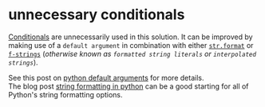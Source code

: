 # unnecessary conditionals

[Conditionals](https://github.com/exercism/python/blob/main/concepts/conditionals/introduction.md) are unnecessarily used in this solution.
It can be improved by making use of a `default argument` in combination with either [`str.format`](https://docs.python.org/3/library/stdtypes.html#str.format) or [`f-strings`](https://docs.python.org/3/reference/lexical_analysis.html#formatted-string-literals) (_otherwise known as `formatted string literals` or `interpolated strings`_).

See this post on [python default arguments](https://blog.finxter.com/python-default-arguments/) for more details.  
The blog post [string formatting in python](https://realpython.com/python-string-formatting/) can be a good starting for all of Python's string formatting options.

